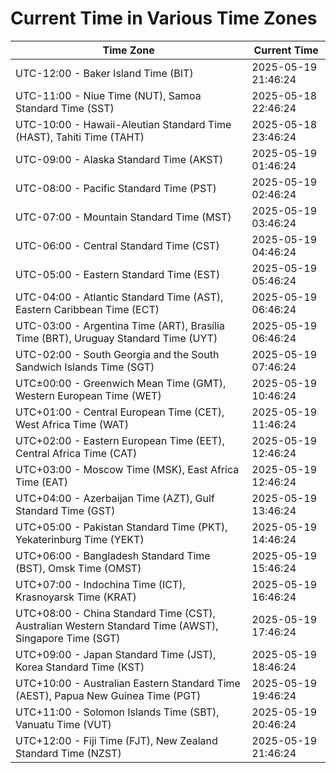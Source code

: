 # Current Time in Various Time Zones

| Time Zone | Current Time |
|-----------|--------------|
| UTC-12:00 - Baker Island Time (BIT) | 2025-05-19 21:46:24 |
| UTC-11:00 - Niue Time (NUT), Samoa Standard Time (SST) | 2025-05-18 22:46:24 |
| UTC-10:00 - Hawaii-Aleutian Standard Time (HAST), Tahiti Time (TAHT) | 2025-05-18 23:46:24 |
| UTC-09:00 - Alaska Standard Time (AKST) | 2025-05-19 01:46:24 |
| UTC-08:00 - Pacific Standard Time (PST) | 2025-05-19 02:46:24 |
| UTC-07:00 - Mountain Standard Time (MST) | 2025-05-19 03:46:24 |
| UTC-06:00 - Central Standard Time (CST) | 2025-05-19 04:46:24 |
| UTC-05:00 - Eastern Standard Time (EST) | 2025-05-19 05:46:24 |
| UTC-04:00 - Atlantic Standard Time (AST), Eastern Caribbean Time (ECT) | 2025-05-19 06:46:24 |
| UTC-03:00 - Argentina Time (ART), Brasília Time (BRT), Uruguay Standard Time (UYT) | 2025-05-19 06:46:24 |
| UTC-02:00 - South Georgia and the South Sandwich Islands Time (SGT) | 2025-05-19 07:46:24 |
| UTC±00:00 - Greenwich Mean Time (GMT), Western European Time (WET) | 2025-05-19 10:46:24 |
| UTC+01:00 - Central European Time (CET), West Africa Time (WAT) | 2025-05-19 11:46:24 |
| UTC+02:00 - Eastern European Time (EET), Central Africa Time (CAT) | 2025-05-19 12:46:24 |
| UTC+03:00 - Moscow Time (MSK), East Africa Time (EAT) | 2025-05-19 12:46:24 |
| UTC+04:00 - Azerbaijan Time (AZT), Gulf Standard Time (GST) | 2025-05-19 13:46:24 |
| UTC+05:00 - Pakistan Standard Time (PKT), Yekaterinburg Time (YEKT) | 2025-05-19 14:46:24 |
| UTC+06:00 - Bangladesh Standard Time (BST), Omsk Time (OMST) | 2025-05-19 15:46:24 |
| UTC+07:00 - Indochina Time (ICT), Krasnoyarsk Time (KRAT) | 2025-05-19 16:46:24 |
| UTC+08:00 - China Standard Time (CST), Australian Western Standard Time (AWST), Singapore Time (SGT) | 2025-05-19 17:46:24 |
| UTC+09:00 - Japan Standard Time (JST), Korea Standard Time (KST) | 2025-05-19 18:46:24 |
| UTC+10:00 - Australian Eastern Standard Time (AEST), Papua New Guinea Time (PGT) | 2025-05-19 19:46:24 |
| UTC+11:00 - Solomon Islands Time (SBT), Vanuatu Time (VUT) | 2025-05-19 20:46:24 |
| UTC+12:00 - Fiji Time (FJT), New Zealand Standard Time (NZST) | 2025-05-19 21:46:24 |

